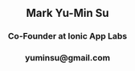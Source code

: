 <!-- .slide: data-background="resources/taipei.jpg" -->

<!-- <img src="resources/mark@jsdc 2015.jpg" style="width:200px; height: 200px;
                                       max-width:none; max-height: none;
                                       position: absolute; left: 40px; top: -10px;
                                       border-radius: 50%; border: 4px solid black;
                                       box-shadow: 5px 0 10px black;"> -->
<h2 class="left" style="text-align:center">Mark Yu-Min Su</h2>
<h3 class="left" style="text-align:center">Co-Founder at Ionic App Labs</h3>
<h3 class="left" style="text-align:center">yuminsu@gmail.com</h3>

<!-- <ul class="me" style="width:43%">
  <li style="background:url(resources/marker.png) no-repeat 0 8px;">Taipei, Taiwan</li>
  <li style="background:url(resources/github.png) no-repeat 0 17px;">
    <a href="https://github.com/makersu" target="_blank" style="text-decoration:none">
      makersu</a>
  </li>
  <li style="background:url(resources/) no-repeat 0 8px;">makersu@gmail.com</li>
</ul> -->
